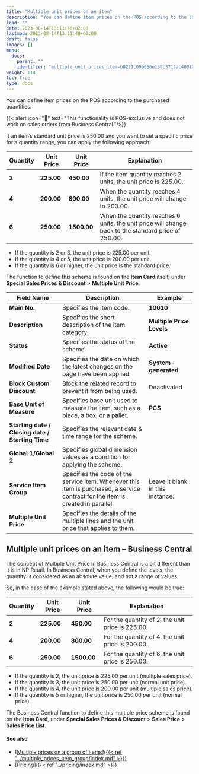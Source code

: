 ```yaml
---
title: "Multiple unit prices on an item"
description: "You can define item prices on the POS according to the sold quantities."
lead: ""
date: 2023-08-14T13:11:40+02:00
lastmod: 2023-08-14T13:11:40+02:00
draft: false
images: []
menu:
  docs:
    parent: ""
    identifier: "multiple_unit_prices_item-b8221c09b056e139c3712ac400702220"
weight: 114
toc: true
type: docs
---
```


You can define item prices on the POS according to the purchased quantities. 

 {{< alert icon="📝" text="This functionality is POS-exclusive and does not work on sales orders from Business Central."/>}}

If an item’s standard unit price is 250.00 and you want to set a specific price for a quantity range, you can apply the following approach:

|  Quantity  |  Unit Price  |  Unit Price    |   Explanation   |
| ----------- | ----------- | ----------- | ----------- |
| **2** | **225.00** | **450.00** | If the item quantity reaches 2 units, the unit price is 225.00. |
| **4** | **200.00** | **800.00** | When the quantity reaches 4 units, the unit price will change to 200.00. |
| **6** | **250.00** | **1500.00** | When the quantity reaches 6 units, the unit price will change back to the standard price of 250.00. |

- If the quantity is 2 or 3, the unit price is 225.00 per unit.
- If the quantity is 4 or 5, the unit price is 200.00 per unit.
- If the quantity is 6 or higher, the unit price is the standard price. 

The function to define this scheme is found on the **Item Card** itself, under **Special Sales Prices & Discount** > **Multiple Unit Price**.

|  Field Name  |  Description  |  Example | 
| ----------- | ----------- | ----------- | 
| **Main No.** | Specifies the item code. | **10010** |
| **Description** | Specifies the short description of the item category. | **Multiple Price Levels** |
| **Status** | Specifies the status of the scheme. | **Active** | 
| **Modified Date** | Specifies the date on which the latest changes on the page have been applied. | **System-generated** |
| **Block Custom Discount** | Block the related record to prevent it from being used. | Deactivated | 
| **Base Unit of Measure** | Specifies base unit used to measure the item, such as a piece, a box, or a pallet. | **PCS** |
| **Starting date / Closing date / Starting Time** | Specifies the relevant date & time range for the scheme. |  | 
| **Global 1/Global 2** | Specifies global dimension values as a condition for applying the scheme.  |   | 
| **Service Item Group** | Specifies the code of the service item. Whenever this item is purchased, a service contract for the item is created in parallel.  | Leave it blank in this instance. |
| **Multiple Unit Price** | Specifies the details of the multiple lines and the unit price that applies to them. |   |

## Multiple unit prices on an item – Business Central

The concept of Multiple Unit Price in Business Central is a bit different than it is in NP Retail. In Business Central, when you define the levels, the quantity is considered as an absolute value, and not a range of values. 

So, in the case of the example stated above, the following would be true: 

|  Quantity  |  Unit Price  |  Unit Price    |   Explanation   |
| ----------- | ----------- | ----------- | ----------- |
| **2** | **225.00** | **450.00** | For the quantity of 2, the unit price is 225.00. |
| **4** | **200.00** | **800.00** | For the quantity of 4, the unit price is 200.00.. |
| **6** | **250.00** | **1500.00** | For the quantity of 6, the unit price is 250.00. |

- If the quantity is 2, the unit price is 225.00 per unit (multiple sales price).
- If the quantity is 3, the unit price is 250.00 per unit (normal unit price).
- If the quantity is 4, the unit price is 200.00 per unit (multiple sales price).
- If the quantity is 5 or higher, the unit price is 250.00 per unit (normal price).

The Business Central function to define this multiple price scheme is found on the **Item Card**, under **Special Sales Prices & Discount** > **Sales Price** > **Sales Price List**.

#### See also

- [<ins>Multiple prices on a group of items<ins>]({{< ref "../multiple_prices_item_group/index.md" >}})
- [<ins>Pricing<ins>]({{< ref "../pricing/index.md" >}})